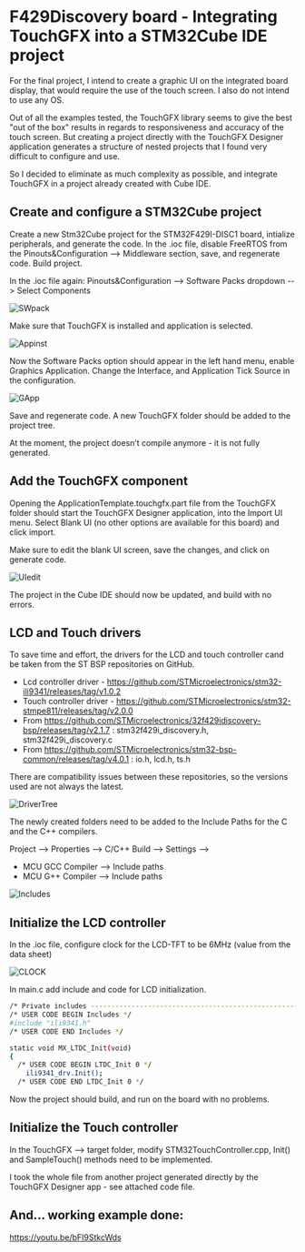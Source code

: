 #  F429Discovery board - Integrating TouchGFX into a STM32Cube IDE project

For the final project, I intend to create a graphic UI on the integrated board display, that would require the use of the touch screen. I also do not intend to use any OS. 

Out of all the examples tested, the TouchGFX library seems to give the best "out of the box" results in regards to responsiveness and accuracy of the touch screen. But creating a project directly with the TouchGFX Designer application generates a structure of nested projects that I found very difficult to configure and use. 

So I decided to eliminate as much complexity as possible, and integrate TouchGFX in a project already created with Cube IDE. 

## Create and configure a STM32Cube project
Create a new Stm32Cube project for the STM32F429I-DISC1 board, intialize peripherals, and generate the code. 
In the .ioc file, disable FreeRTOS from the  Pinouts&Configuration --> Middleware section, save, and regenerate code. 
Build project. 

In the .ioc file again:  Pinouts&Configuration --> Software Packs dropdown --> Select Components

![SWpack](https://github.com/snkYmkrct/Making_Embedded_Systems_Course/blob/main/TouchGFX%20%26%20STM32CUBE%20Example/Images/01.png?raw=true)

Make sure that TouchGFX is installed and application is selected. 

![Appinst](https://github.com/snkYmkrct/Making_Embedded_Systems_Course/blob/main/TouchGFX%20%26%20STM32CUBE%20Example/Images/02.png?raw=true)

Now the Software Packs option should appear in the left hand menu, enable Graphics Application.
Change the Interface, and Application Tick Source in the configuration. 

![GApp](https://github.com/snkYmkrct/Making_Embedded_Systems_Course/blob/main/TouchGFX%20%26%20STM32CUBE%20Example/Images/03.png?raw=true)

Save and regenerate code. A new TouchGFX folder should be added to the project tree. 

At the moment, the project doesn’t compile anymore - it is not fully generated.

## Add the TouchGFX component
Opening the ApplicationTemplate.touchgfx.part file from the TouchGFX folder should start the TouchGFX Designer application, into the Import UI menu. Select Blank UI (no other options are available for this board) and click import. 

Make sure to edit the blank UI screen, save the changes, and click on generate code. 

![UIedit](https://github.com/snkYmkrct/Making_Embedded_Systems_Course/blob/main/TouchGFX%20%26%20STM32CUBE%20Example/Images/04.png?raw=true)

The project in the Cube IDE should now be updated, and build with no errors. 

## LCD and Touch drivers
To save time and effort, the drivers for the LCD and touch controller cand be taken from the ST BSP repositories on GitHub.

- Lcd controller driver - https://github.com/STMicroelectronics/stm32-ili9341/releases/tag/v1.0.2
- Touch controller driver - https://github.com/STMicroelectronics/stm32-stmpe811/releases/tag/v2.0.0
- From https://github.com/STMicroelectronics/32f429idiscovery-bsp/releases/tag/v2.1.7 : stm32f429i_discovery.h, stm32f429i_discovery.c 
- From https://github.com/STMicroelectronics/stm32-bsp-common/releases/tag/v4.0.1 : io.h, lcd.h, ts.h

There are compatibility issues between these repositories, so the versions used are not always the latest. 

![DriverTree](https://github.com/snkYmkrct/Making_Embedded_Systems_Course/blob/main/TouchGFX%20%26%20STM32CUBE%20Example/Images/05.png?raw=true)

The newly created folders need to be added to the Include Paths for the C and the C++ compilers.

Project --> Properties --> C/C++ Build --> Settings -->
- MCU GCC Compiler --> Include paths
- MCU G++ Compiler --> Include paths

![Includes](https://github.com/snkYmkrct/Making_Embedded_Systems_Course/blob/main/TouchGFX%20%26%20STM32CUBE%20Example/Images/06.png?raw=true)


## Initialize the LCD controller 
In the .ioc file, configure clock for the LCD-TFT to be 6MHz (value from the data sheet)

![CLOCK](https://github.com/snkYmkrct/Making_Embedded_Systems_Course/blob/main/TouchGFX%20%26%20STM32CUBE%20Example/Images/07.png?raw=true)

In main.c add include and code for LCD initialization.
```sh
/* Private includes ----------------------------------------------------------*/
/* USER CODE BEGIN Includes */
#include "ili9341.h"
/* USER CODE END Includes */
```
```sh
static void MX_LTDC_Init(void)
{
  /* USER CODE BEGIN LTDC_Init 0 */
	ili9341_drv.Init();
  /* USER CODE END LTDC_Init 0 */
```

Now the project should build, and run on the board with no problems. 

## Initialize the Touch controller 
In the TouchGFX --> target folder, modify STM32TouchController.cpp, Init() and SampleTouch() methods need to be implemented. 

I took the whole file from another project generated directly by the TouchGFX Designer app - see attached code file.  

## And... working example done: 
https://youtu.be/bFI9StkcWds


